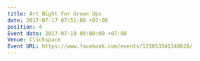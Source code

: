 ```yaml
---
title: Art Night For Grown Ups
date: 2017-07-17 07:51:00 +07:00
position: 4
Event date: 2017-07-18 00:00:00 +07:00
Venue: Clickspace
Event URL: https://www.facebook.com/events/125853341348628/
---
```


